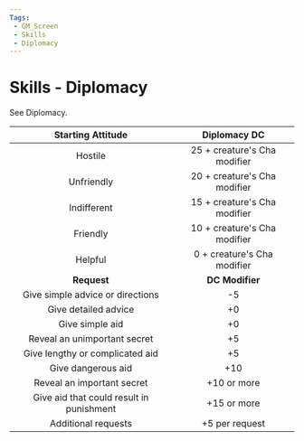 ```yaml
---
Tags:
 - GM_Screen
 - Skills
 - Diplomacy
---
```

# Skills - Diplomacy

See Diplomacy.

|          **Starting Attitude**           |       **Diplomacy DC**       |
|:----------------------------------------:|:----------------------------:|
|                 Hostile                  | 25 + creature's Cha modifier |
|                Unfriendly                | 20 + creature's Cha modifier |
|               Indifferent                | 15 + creature's Cha modifier |
|                 Friendly                 | 10 + creature's Cha modifier |
|                 Helpful                  | 0 + creature's Cha modifier  |
|               **Request**                |       **DC Modifier**        |
|     Give simple advice or directions     |              -5              |
|           Give detailed advice           |              +0              |
|             Give simple aid              |              +0              |
|       Reveal an unimportant secret       |              +5              |
|     Give lengthy or complicated aid      |              +5              |
|            Give dangerous aid            |             +10              |
|        Reveal an important secret        |         +10 or more          |
| Give aid that could result in punishment |         +15 or more          |
|           Additional requests            |        +5 per request        | 
